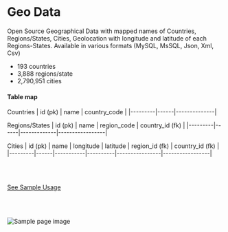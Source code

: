 # Geo Data
Open Source Geographical Data with mapped names of Countries, Regions/States, Cities, Geolocation with longitude and latitude of each Regions-States. Available in various formats (MySQL, MsSQL, Json, Xml, Csv)

* 193 countries
* 3,888 regions/state
* 2,790,951 cities

<h4>Table map</h4>

Countries
| id (pk) | name | country_code |
|---------|------|--------------|

Regions/States
| id (pk) | name | region_code | country_id (fk) |
|---------|------|-------------|-----------------|

Cities
| id (pk) | name | longitude | latitude | region_id (fk) | country_id (fk) |
|---------|------|-----------|----------|----------------|-----------------|

 <br /> 
   <br />
   
[See Sample Usage](https://giddynaya.github.io/geo_data/)

<br /> 
   <br />

![Sample page image](https://lh3.googleusercontent.com/9JR3XvOS_0M80NJWvVDgU-NYQXuFXBaX2im8lPXXF9enrS8iX4MqqnHgYKVEm4Q4lTyzP3ssVsDjNWjz1tSJ=w1280-h578)

